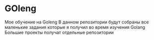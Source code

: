 # GOleng
Мое обучение на Goleng
В данном репозитории будут собраны все маленькие задания которые я получил во время изучения Golang
Большие проекты получат отдельные репозитории
